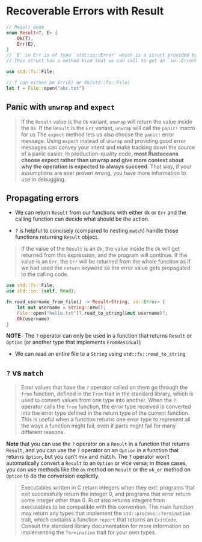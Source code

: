 # Recoverable Errors with Result

```rust
// Result enum
enum Result<T, E> {
    Ok(T),
    Err(E),
}
// `E` in Err is of type `std::io::Error` which is a struct provided by the standard library.
// This struct has a method kind that we can call to get an `io::ErrorKind`` value.
```

```rust
use std::fs::File;

// f can either be Err(E) or Ok(std::fs::File)
let f = File::open("abc.txt")
```

## Panic with `unwrap` and `expect`

> If the `Result` value is the `Ok` variant, `unwrap` will return the value inside the `Ok`.
> If the `Result` is the `Err` variant, `unwrap` will call the `panic!` macro for us
> The `expect` method lets us also choose the `panic!` error message. Using `expect` instead of `unwrap` and providing good error messages can convey your intent and make tracking down the source of a panic easier.
> In production-quality code, **most Rustaceans choose expect rather than unwrap and give more context about why the operation is expected to always succeed**. That way, if your assumptions are ever proven wrong, you have more information to use in debugging.

## Propagating errors

- We can return `Result` from our functions with either `Ok` or `Err` and the calling function can decide what should be the action.

- `?` is helpful to concisely (compared to nesting `match`) handle those functions returning `Result` object.

> If the value of the `Result` is an `Ok`, the value inside the `Ok` will get returned from this expression, and the program will continue.
> If the value is an `Err`, the `Err` will be returned from the whole function as if we had used the `return` keyword so the error value gets propagated to the calling code.

```rust
use std::fs::File;
use std::io::{self, Read};

fn read_username_from_file() -> Result<String, io::Error> {
    let mut username = String::new();
    File::open("hello.txt")?.read_to_string(&mut username)?;
    Ok(username)
}
```

**NOTE**- The `?` operator can only be used in a function that returns `Result` or `Option` (or another type that implements `FromResidual`)

- We can read an entire file to a `String` using `std::fs::read_to_string`

## `?` vs `match`

> Error values that have the `?` operator called on them go through the `from` function, defined in the `From` trait in the standard library, which is used to convert values from one type into another.
> When the `?` operator calls the `from` function, the error type received is converted into the error type defined in the return type of the current function.
> This is useful when a function returns one error type to represent all the ways a function might fail, even if parts might fail for many different reasons.

**Note** that you can use the `?` operator on a `Result` in a function that returns `Result`, and you can use the `?` operator on an `Option` in a function that returns `Option`, but you can’t mix and match. The `?` operator won’t automatically convert a `Result` to an `Option` or vice versa; in those cases, you can use methods like the `ok` method on `Result` or the `ok_or` method on `Option` to do the conversion explicitly.

> Executables written in C return integers when they exit: programs that exit successfully return the integer 0, and programs that error return some integer other than 0. Rust also returns integers from executables to be compatible with this convention.
> The main function may return any types that implement the `std::process::Termination` trait, which contains a function `report` that returns an `ExitCode`. Consult the standard library documentation for more information on implementing the `Termination` trait for your own types.
